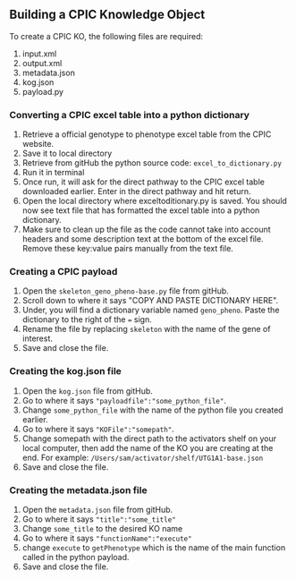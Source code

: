 ## Building a CPIC Knowledge Object
To create a CPIC KO, the following files are required: 
1. input.xml
2. output.xml
3. metadata.json
4. kog.json
5. payload.py

### Converting a CPIC excel table into a python dictionary
1. Retrieve a official genotype to phenotype excel table from the CPIC website.
2. Save it to local directory
3. Retrieve from gitHub the python source code: `excel_to_dictionary.py`
4. Run it in terminal
5. Once run, it will ask for the direct pathway to the CPIC excel table downloaded earlier. Enter in the direct pathway and hit return. 
6. Open the local directory where exceltoditionary.py is saved. You should now see text file that has formatted the excel table into a python dictionary.
7. Make sure to clean up the file as the code cannot take into account headers and some description text at the bottom of the excel file. Remove these key:value pairs manually from the text file. 

### Creating a CPIC payload
1. Open the `skeleton_geno_pheno-base.py` file from gitHub.
2. Scroll down to where it says "COPY AND PASTE DICTIONARY HERE".
3. Under, you will find a dictionary variable named `geno_pheno`. Paste the dictionary to the right of the `=` sign. 
3. Rename the file by replacing `skeleton` with the name of the gene of interest. 
4. Save and close the file. 

### Creating the kog.json file
1. Open the `kog.json` file from gitHub. 
2. Go to where it says `"payloadfile":"some_python_file"`.
3. Change `some_python_file` with the name of the python file you created earlier. 
4. Go to where it says `"KOFile":"somepath"`.
5. Change somepath with the direct path to the activators shelf on your local computer, then add the name of the KO you are creating at the end. For example: `/Users/sam/activator/shelf/UTG1A1-base.json`
6. Save and close the file. 

### Creating the metadata.json file
1. Open the `metadata.json` file from gitHub.
2. Go to where it says `"title":"some_title"`
3. Change `some_title` to the desired KO name
4. Go to where it says `"functionName":"execute"`
5. change `execute` to `getPhenotype` which is the name of the main function called in the python payload. 
6. Save and close the file. 